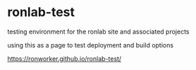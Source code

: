 # ronlab-test
testing environment for the ronlab site and associated projects

using this as a page to test deployment and build options

https://ronworker.github.io/ronlab-test/
